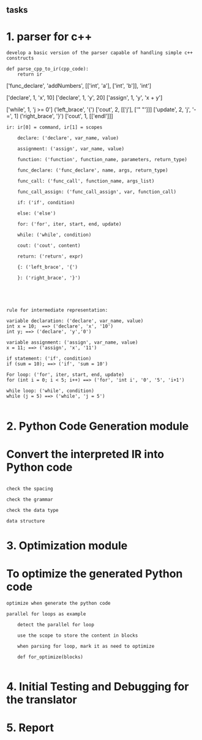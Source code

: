 ## tasks

# 1. parser for c++
    develop a basic version of the parser capable of handling simple c++ constructs

```
def parse_cpp_to_ir(cpp_code):
    return ir

```


['func_declare', 'addNumbers', [['int', 'a'], ['int', 'b']], 'int']



['declare', 1, 'x', 10]
['declare', 1, 'y', 20]
['assign', 1, 'y', 'x + y']



['while', 1, 'j >= 0']
('left_brace', '{')
['cout', 2, [['j'], ['" "']]]
['update', 2, 'j', '-=', 1]
('right_brace', '}')
['cout', 1, [['endl']]]




````
ir: ir[0] = command, ir[1] = scopes

    declare: ('declare', var_name, value)

    assignment: ('assign', var_name, value)

    function: ('function', function_name, parameters, return_type)

    func_declare: ('func_declare', name, args, return_type) 

    func_call: ('func_call', function_name, args_list)

    func_call_assign: ('func_call_assign', var, function_call)

    if: ('if', condition)

    else: ('else')

    for: ('for', iter, start, end, update)

    while: ('while', condition)

    cout: ('cout', content)

    return: ('return', expr)

    {: ('left_brace', '{')

    }: ('right_brace', '}')
    

    


````  


```
rule for intermediate representation:

variable declaration: ('declare', var_name, value)
int x = 10;  ==> ('declare', 'x', '10')
int y; ==> ('declare', 'y','0')

variable assignment: ('assign', var_name, value)
x = 11; ==> ('assign', 'x', '11')

if statement: ('if', condition)
if (sum = 10); ==> ('if', 'sum = 10')

For loop: ('for', iter, start, end, update)
for (int i = 0; i < 5; i++) ==> ('for', 'int i', '0', '5', 'i+1')

while loop: ('while', condition)
while (j = 5) ==> ('while', 'j = 5')


```


# 2. Python Code Generation module

# Convert the interpreted IR into Python code

```

check the spacing

check the grammar

check the data type

data structure

```



# 3. Optimization module

# To optimize the generated Python code

```
optimize when generate the python code

parallel for loops as example

    detect the parallel for loop

    use the scope to store the content in blocks

    when parsing for loop, mark it as need to optimize

    def for_optimize(blocks)


```


# 4. Initial Testing and Debugging for the translator


# 5. Report


